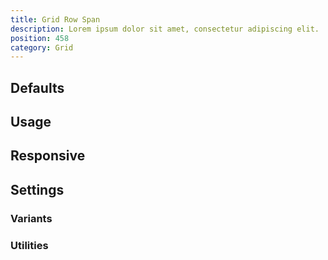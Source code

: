 ```yaml
---
title: Grid Row Span
description: Lorem ipsum dolor sit amet, consectetur adipiscing elit.
position: 458
category: Grid
---
```


## Defaults

<TableGenerateCommon
  :rules="{
    'row-span-1': ['grid-row: span 1 / span 1;'],
    'row-span-2': ['grid-row: span 2 / span 2;'],
    'row-span-3': ['grid-row: span 3 / span 3;'],
    'row-span-4': ['grid-row: span 4 / span 4;'],
    'row-span-5': ['grid-row: span 5 / span 5;'],
    'row-span-6': ['grid-row: span 6 / span 6;'],
    'row-span-7': ['grid-row: span 7 / span 7;'],
}"></TableGenerateCommon>

## Usage

## Responsive

## Settings

### Variants

### Utilities
